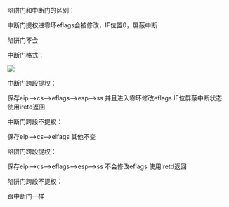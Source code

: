 陷阱门和中断门的区别：

中断门提权进零环eflags会被修改，IF位置0，屏蔽中断

陷阱门不会



中断门格式：

![](https://cdn.jsdelivr.net/gh/MoqiGod/Images/img/InterrputGate.png)

中断门跨段提权：

保存eip-->cs-->eflags-->esp-->ss  并且进入零环修改eflags.IF位屏蔽中断状态		使用iretd返回

中断门跨段不提权：

保存eip-->cs-->elfags      其他不变



陷阱门跨段提权：

保存eip-->cs-->eflags-->esp-->ss  不会修改eflags		使用iretd返回

陷阱门跨段不提权：

跟中断门一样



